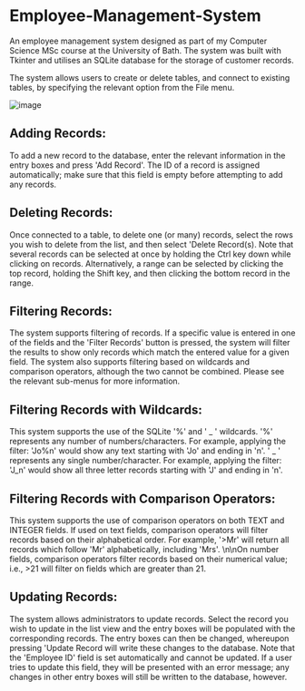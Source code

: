 # Employee-Management-System
An employee management system designed as part of my Computer Science MSc course at the University of Bath. 
The system was built with Tkinter and utilises an SQLite database for the storage of customer records.


The system allows users to create or delete tables, and connect to existing tables, by specifying 
the relevant option from the File menu.

![image](https://user-images.githubusercontent.com/83663539/207992016-a6554451-1032-4b26-8754-b22de079ed6f.png)


Adding Records:
---------------
To add a new record to the database, enter the relevant information in the entry 
boxes and press 'Add Record'.
The ID of a record is assigned automatically; make sure that this field is empty 
before attempting to add any records.
          
Deleting Records:
-----------------
Once connected to a table, to delete one (or many) records, select the rows you 
wish to delete from the list, and then select 'Delete Record(s).
Note that several records can be selected at once by holding the Ctrl key down 
while clicking on records. Alternatively, a range can be selected by clicking the top 
record, holding the Shift key, and then clicking the bottom record in the range.
            
Filtering Records:
------------------
The system supports filtering of records. If a specific value is entered in one 
of the fields and the 'Filter Records' button is pressed, the system will filter 
the results to show only records which match the entered value for a given field.
The system also supports filtering based on wildcards and comparison operators, 
although the two cannot be combined.
Please see the relevant sub-menus for more information.
             
Filtering Records with Wildcards:
---------------------------------
This system supports the use of the SQLite '%' and ' _ ' wildcards. 
'%' represents any number of numbers/characters. For example, applying the filter: 
'Jo%n' would show any text starting with 'Jo' and ending in 'n'.
' _ ' represents any single number/character. For example, applying the filter: 'J_n' 
would show all three letter records starting with 'J' and ending in 'n'.
             
Filtering Records with Comparison Operators:
--------------------------------------------
This system supports the use of comparison operators on both TEXT and INTEGER fields.
If used on text fields, comparison operators will filter records based on their 
alphabetical order. For example, '>Mr' will return all records which follow 'Mr' 
alphabetically, including 'Mrs'. \n\nOn number fields, comparison operators filter 
records based on their numerical value; i.e., >21 will filter on fields which 
are greater than 21.
              
Updating Records:
-----------------
The system allows administrators to update records. Select the record you wish to 
update in the list view and the entry boxes will be populated with the corresponding 
records. The entry boxes can then be changed, whereupon pressing 'Update Record
will write these changes to the database.
Note that the 'Employee ID' field is set automatically and cannot be updated. If a user 
tries to update this field, they will be presented with an error message; any changes in 
other entry boxes will still be written to the database, however.
